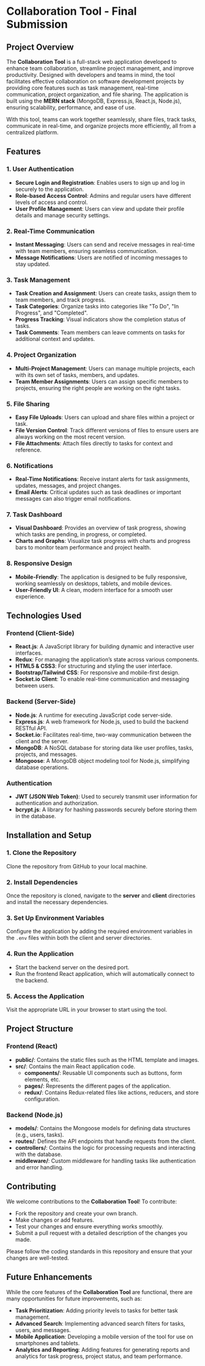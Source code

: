 # **Collaboration Tool - Final Submission**

## **Project Overview**

The **Collaboration Tool** is a full-stack web application developed to enhance team collaboration, streamline project management, and improve productivity. Designed with developers and teams in mind, the tool facilitates effective collaboration on software development projects by providing core features such as task management, real-time communication, project organization, and file sharing. The application is built using the **MERN stack** (MongoDB, Express.js, React.js, Node.js), ensuring scalability, performance, and ease of use.

With this tool, teams can work together seamlessly, share files, track tasks, communicate in real-time, and organize projects more efficiently, all from a centralized platform.

## **Features**

### **1. User Authentication**
- **Secure Login and Registration**: Enables users to sign up and log in securely to the application.
- **Role-based Access Control**: Admins and regular users have different levels of access and control.
- **User Profile Management**: Users can view and update their profile details and manage security settings.

### **2. Real-Time Communication**
- **Instant Messaging**: Users can send and receive messages in real-time with team members, ensuring seamless communication.
- **Message Notifications**: Users are notified of incoming messages to stay updated.

### **3. Task Management**
- **Task Creation and Assignment**: Users can create tasks, assign them to team members, and track progress.
- **Task Categories**: Organize tasks into categories like "To Do", "In Progress", and "Completed".
- **Progress Tracking**: Visual indicators show the completion status of tasks.
- **Task Comments**: Team members can leave comments on tasks for additional context and updates.

### **4. Project Organization**
- **Multi-Project Management**: Users can manage multiple projects, each with its own set of tasks, members, and updates.
- **Team Member Assignments**: Users can assign specific members to projects, ensuring the right people are working on the right tasks.

### **5. File Sharing**
- **Easy File Uploads**: Users can upload and share files within a project or task.
- **File Version Control**: Track different versions of files to ensure users are always working on the most recent version.
- **File Attachments**: Attach files directly to tasks for context and reference.

### **6. Notifications**
- **Real-Time Notifications**: Receive instant alerts for task assignments, updates, messages, and project changes.
- **Email Alerts**: Critical updates such as task deadlines or important messages can also trigger email notifications.

### **7. Task Dashboard**
- **Visual Dashboard**: Provides an overview of task progress, showing which tasks are pending, in progress, or completed.
- **Charts and Graphs**: Visualize task progress with charts and progress bars to monitor team performance and project health.

### **8. Responsive Design**
- **Mobile-Friendly**: The application is designed to be fully responsive, working seamlessly on desktops, tablets, and mobile devices.
- **User-Friendly UI**: A clean, modern interface for a smooth user experience.

## **Technologies Used**

### **Frontend (Client-Side)**
- **React.js**: A JavaScript library for building dynamic and interactive user interfaces.
- **Redux**: For managing the application’s state across various components.
- **HTML5 & CSS3**: For structuring and styling the user interface.
- **Bootstrap/Tailwind CSS**: For responsive and mobile-first design.
- **Socket.io Client**: To enable real-time communication and messaging between users.

### **Backend (Server-Side)**
- **Node.js**: A runtime for executing JavaScript code server-side.
- **Express.js**: A web framework for Node.js, used to build the backend RESTful API.
- **Socket.io**: Facilitates real-time, two-way communication between the client and the server.
- **MongoDB**: A NoSQL database for storing data like user profiles, tasks, projects, and messages.
- **Mongoose**: A MongoDB object modeling tool for Node.js, simplifying database operations.

### **Authentication**
- **JWT (JSON Web Token)**: Used to securely transmit user information for authentication and authorization.
- **bcrypt.js**: A library for hashing passwords securely before storing them in the database.

## **Installation and Setup**

### **1. Clone the Repository**
Clone the repository from GitHub to your local machine.

### **2. Install Dependencies**
Once the repository is cloned, navigate to the **server** and **client** directories and install the necessary dependencies.

### **3. Set Up Environment Variables**
Configure the application by adding the required environment variables in the `.env` files within both the client and server directories.

### **4. Run the Application**
- Start the backend server on the desired port.
- Run the frontend React application, which will automatically connect to the backend.

### **5. Access the Application**
Visit the appropriate URL in your browser to start using the tool.

## **Project Structure**

### **Frontend (React)**
- **public/**: Contains the static files such as the HTML template and images.
- **src/**: Contains the main React application code.
  - **components/**: Reusable UI components such as buttons, form elements, etc.
  - **pages/**: Represents the different pages of the application.
  - **redux/**: Contains Redux-related files like actions, reducers, and store configuration.

### **Backend (Node.js)**
- **models/**: Contains the Mongoose models for defining data structures (e.g., users, tasks).
- **routes/**: Defines the API endpoints that handle requests from the client.
- **controllers/**: Contains the logic for processing requests and interacting with the database.
- **middleware/**: Custom middleware for handling tasks like authentication and error handling.

## **Contributing**

We welcome contributions to the **Collaboration Tool**! To contribute:
- Fork the repository and create your own branch.
- Make changes or add features.
- Test your changes and ensure everything works smoothly.
- Submit a pull request with a detailed description of the changes you made.

Please follow the coding standards in this repository and ensure that your changes are well-tested.

## **Future Enhancements**

While the core features of the **Collaboration Tool** are functional, there are many opportunities for future improvements, such as:
- **Task Prioritization**: Adding priority levels to tasks for better task management.
- **Advanced Search**: Implementing advanced search filters for tasks, users, and messages.
- **Mobile Application**: Developing a mobile version of the tool for use on smartphones and tablets.
- **Analytics and Reporting**: Adding features for generating reports and analytics for task progress, project status, and team performance.

